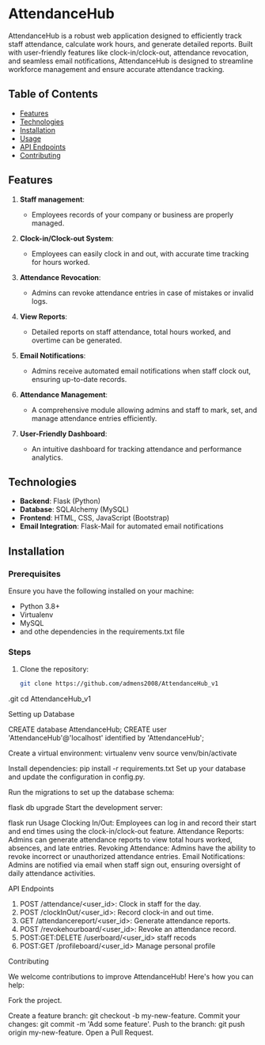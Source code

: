 # AttendanceHub

AttendanceHub is a robust web application designed to efficiently track staff attendance, calculate work hours, and generate detailed reports. Built with user-friendly features like clock-in/clock-out, attendance revocation, and seamless email notifications, AttendanceHub is designed to streamline workforce management and ensure accurate attendance tracking.

## Table of Contents
- [Features](#features)
- [Technologies](#technologies)
- [Installation](#installation)
- [Usage](#usage)
- [API Endpoints](#api-endpoints)
- [Contributing](#contributing)

## Features

1. **Staff management**: 
   - Employees records of your company or business are properly managed.

2. **Clock-in/Clock-out System**: 
   - Employees can easily clock in and out, with accurate time tracking for hours worked.

3. **Attendance Revocation**: 
   - Admins can revoke attendance entries in case of mistakes or invalid logs.

4. **View Reports**: 
   - Detailed reports on staff attendance, total hours worked, and overtime can be generated.

5. **Email Notifications**: 
   - Admins receive automated email notifications when staff clock out, ensuring up-to-date records.

6. **Attendance Management**: 
   - A comprehensive module allowing admins and staff to mark, set, and manage attendance entries efficiently.

7. **User-Friendly Dashboard**: 
   - An intuitive dashboard for tracking  attendance and performance analytics.

## Technologies

- **Backend**: Flask (Python)
- **Database**: SQLAlchemy (MySQL)
- **Frontend**: HTML, CSS, JavaScript (Bootstrap)
- **Email Integration**: Flask-Mail for automated email notifications

## Installation

### Prerequisites

Ensure you have the following installed on your machine:
- Python 3.8+
- Virtualenv
- MySQL
- and othe dependencies in the requirements.txt file

### Steps

1. Clone the repository:
   ```bash
   git clone https://github.com/admens2008/AttendanceHub_v1
.git
   cd AttendanceHub_v1


Setting up Database

CREATE database AttendanceHub;
CREATE  user 'AttendanceHub'@'localhost' identified by 'AttendanceHub';


Create a virtual environment:
virtualenv venv
source venv/bin/activate


Install dependencies:
pip install -r requirements.txt
Set up your database and update the configuration in config.py.

Run the migrations to set up the database schema:

flask db upgrade
Start the development server:

flask run
Usage
Clocking In/Out: Employees can log in and record their start and end times using the clock-in/clock-out feature.
Attendance Reports: Admins can generate attendance reports to view total hours worked, absences, and late entries.
Revoking Attendance: Admins have the ability to revoke incorrect or unauthorized attendance entries.
Email Notifications: Admins are notified via email when staff sign out, ensuring oversight of daily attendance activities.

API Endpoints

1. POST /attendance/<user_id>: Clock in staff for the day.
2. POST /clockInOut/<user_id>: Record clock-in and out time.
3. GET /attendancereport/<user_id>: Generate attendance reports.
4. POST /revokehourboard/<user_id>: Revoke an attendance record.
5. POST:GET:DELETE /userboard/<user_id> staff recods
6. POST:GET /profileboard/<user_id> Manage personal profile

Contributing

We welcome contributions to improve AttendanceHub! Here's how you can help:

Fork the project.

Create a feature branch: git checkout -b my-new-feature.
Commit your changes: git commit -m 'Add some feature'.
Push to the branch: git push origin my-new-feature.
Open a Pull Request.
